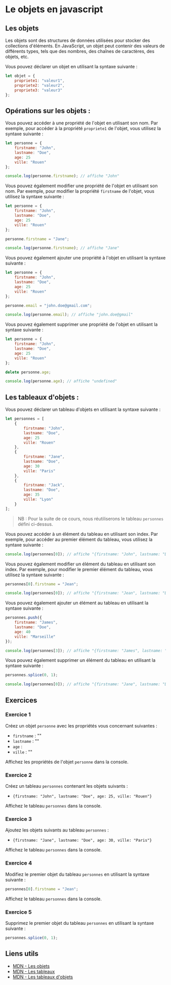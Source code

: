 # Le objets en javascript

## Les objets

Les objets sont des structures de données utilisées pour stocker des collections d'éléments. En JavaScript, un objet peut contenir des valeurs de différents types, tels que des nombres, des chaînes de caractères, des objets, etc.

Vous pouvez déclarer un objet en utilisant la syntaxe suivante :

```javascript
let objet = {
    propriete1: "valeur1",
    propriete2: "valeur2",
    propriete3: "valeur3"
};
```

## Opérations sur les objets :

Vous pouvez accéder à une propriété de l'objet en utilisant son nom. Par exemple, pour accéder à la propriété `propriete1` de l'objet, vous utilisez la syntaxe suivante :

```javascript
let personne = {
    firstname: "John",
    lastname: "Doe",
    age: 25
    ville: "Rouen"
};

console.log(personne.firstname); // affiche "John"
```

Vous pouvez également modifier une propriété de l'objet en utilisant son nom. Par exemple, pour modifier la propriété `firstname` de l'objet, vous utilisez la syntaxe suivante :

```javascript
let personne = {
    firstname: "John",
    lastname: "Doe",
    age: 25
    ville: "Rouen"
};

personne.firstname = "Jane";

console.log(personne.firstname); // affiche "Jane"
```

Vous pouvez également ajouter une propriété à l'objet en utilisant la syntaxe suivante :

```javascript
let personne = {
    firstname: "John",
    lastname: "Doe",
    age: 25
    ville: "Rouen"
};

personne.email = "john.doe@gmail.com";

console.log(personne.email); // affiche "john.doe@gmail"
```

Vous pouvez également supprimer une propriété de l'objet en utilisant la syntaxe suivante :

```javascript
let personne = {
    firstname: "John",
    lastname: "Doe",
    age: 25
    ville: "Rouen"
};

delete personne.age;

console.log(personne.age); // affiche "undefined"
```

## Les tableaux d'objets :

Vous pouvez déclarer un tableau d'objets en utilisant la syntaxe suivante :

```javascript
let personnes = [
    {
        firstname: "John",
        lastname: "Doe",
        age: 25
        ville: "Rouen"
    },
    {
        firstname: "Jane",
        lastname: "Doe",
        age: 30
        ville: "Paris"
    },
    {
        firstname: "Jack",
        lastname: "Doe",
        age: 35
        ville: "Lyon"
    }
];
```

> NB : Pour la suite de ce cours, nous réutiliserons le tableau `personnes` défini ci-dessus.

Vous pouvez accéder à un élément du tableau en utilisant son index. Par exemple, pour accéder au premier élément du tableau, vous utilisez la syntaxe suivante :

```javascript
console.log(personnes[0]); // affiche "{firstname: "John", lastname: "Doe", age: 25, ville: "Rouen"}"
```

Vous pouvez également modifier un élément du tableau en utilisant son index. Par exemple, pour modifier le premier élément du tableau, vous utilisez la syntaxe suivante :

```javascript
personnes[0].firstname = "Jean";

console.log(personnes[0]); // affiche "{firstname: "Jean", lastname: "Doe", age: 25, ville: "Rouen"}"
```

Vous pouvez également ajouter un élément au tableau en utilisant la syntaxe suivante :

```javascript
personnes.push({
    firstname: "James",
    lastname: "Doe",
    age: 40
    ville: "Marseille"
});

console.log(personnes[3]); // affiche "{firstname: "James", lastname: "Doe", age: 40, ville: "Marseille"}"
```

Vous pouvez également supprimer un élément du tableau en utilisant la syntaxe suivante :

```javascript
personnes.splice(0, 1);

console.log(personnes[0]); // affiche "{firstname: "Jane", lastname: "Doe", age: 30, ville: "Paris"}"
```

## Exercices

### Exercice 1

Créez un objet `personne` avec les propriétés vous concernant suivantes :

- `firstname` : ""
- `lastname` : ""
- `age` : 
- `ville` : ""

Affichez les propriétés de l'objet `personne` dans la console.

### Exercice 2

Créez un tableau `personnes` contenant les objets suivants :

- `{firstname: "John", lastname: "Doe", age: 25, ville: "Rouen"}`

Affichez le tableau `personnes` dans la console.

### Exercice 3

Ajoutez les objets suivants au tableau `personnes` :

- `{firstname: "Jane", lastname: "Doe", age: 30, ville: "Paris"}`

Affichez le tableau `personnes` dans la console.

### Exercice 4

Modifiez le premier objet du tableau `personnes` en utilisant la syntaxe suivante :

```javascript
personnes[0].firstname = "Jean";
```

Affichez le tableau `personnes` dans la console.

### Exercice 5

Supprimez le premier objet du tableau `personnes` en utilisant la syntaxe suivante :

```javascript
personnes.splice(0, 1);
```

## Liens utils

- [MDN - Les objets](https://developer.mozilla.org/fr/docs/Learn/JavaScript/Objects/Basics)
- [MDN - Les tableaux](https://developer.mozilla.org/fr/docs/Web/JavaScript/Reference/Objets_globaux/Array)
- [MDN - Les tableaux d'objets](https://developer.mozilla.org/fr/docs/Web/JavaScript/Guide/Indexed_collections#Tableaux_d'objets)


